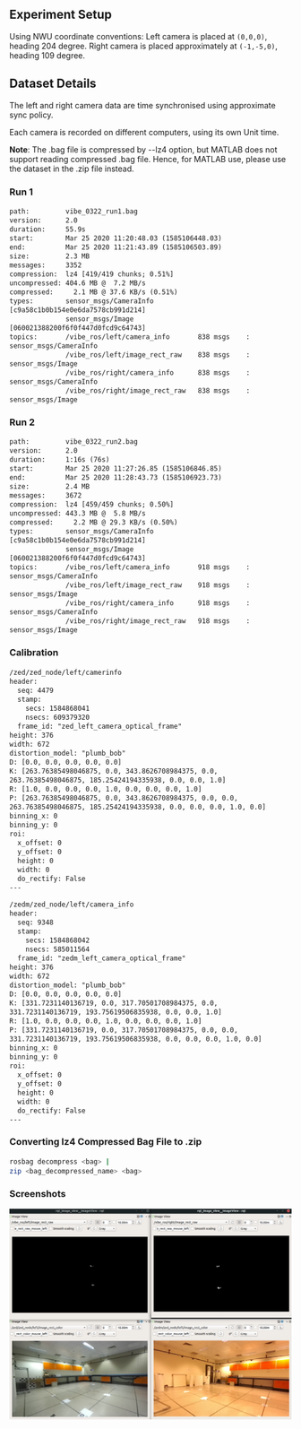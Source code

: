 ## Experiment Setup

Using NWU coordinate conventions:
Left camera is placed at `(0,0,0)`, heading 204 degree.
Right camera is placed approximately at `(-1,-5,0)`, heading 109 degree.

## Dataset Details

The left and right camera data are time synchronised using approximate sync policy.

Each camera is recorded on different computers, using its own Unit time.

**Note**: The .bag file is compressed by --lz4 option, but MATLAB does not support reading compressed .bag file. Hence, for MATLAB use, please use the dataset in the .zip file instead.

### Run 1

```
path:         vibe_0322_run1.bag
version:      2.0
duration:     55.9s
start:        Mar 25 2020 11:20:48.03 (1585106448.03)
end:          Mar 25 2020 11:21:43.89 (1585106503.89)
size:         2.3 MB
messages:     3352
compression:  lz4 [419/419 chunks; 0.51%]
uncompressed: 404.6 MB @  7.2 MB/s
compressed:     2.1 MB @ 37.6 KB/s (0.51%)
types:        sensor_msgs/CameraInfo [c9a58c1b0b154e0e6da7578cb991d214]
              sensor_msgs/Image      [060021388200f6f0f447d0fcd9c64743]
topics:       /vibe_ros/left/camera_info       838 msgs    : sensor_msgs/CameraInfo
              /vibe_ros/left/image_rect_raw    838 msgs    : sensor_msgs/Image     
              /vibe_ros/right/camera_info      838 msgs    : sensor_msgs/CameraInfo
              /vibe_ros/right/image_rect_raw   838 msgs    : sensor_msgs/Image
```

### Run 2

```
path:         vibe_0322_run2.bag
version:      2.0
duration:     1:16s (76s)
start:        Mar 25 2020 11:27:26.85 (1585106846.85)
end:          Mar 25 2020 11:28:43.73 (1585106923.73)
size:         2.4 MB
messages:     3672
compression:  lz4 [459/459 chunks; 0.50%]
uncompressed: 443.3 MB @  5.8 MB/s
compressed:     2.2 MB @ 29.3 KB/s (0.50%)
types:        sensor_msgs/CameraInfo [c9a58c1b0b154e0e6da7578cb991d214]
              sensor_msgs/Image      [060021388200f6f0f447d0fcd9c64743]
topics:       /vibe_ros/left/camera_info       918 msgs    : sensor_msgs/CameraInfo
              /vibe_ros/left/image_rect_raw    918 msgs    : sensor_msgs/Image     
              /vibe_ros/right/camera_info      918 msgs    : sensor_msgs/CameraInfo
              /vibe_ros/right/image_rect_raw   918 msgs    : sensor_msgs/Image
```

### Calibration
```
/zed/zed_node/left/camerinfo
header: 
  seq: 4479
  stamp: 
    secs: 1584868041
    nsecs: 609379320
  frame_id: "zed_left_camera_optical_frame"
height: 376
width: 672
distortion_model: "plumb_bob"
D: [0.0, 0.0, 0.0, 0.0, 0.0]
K: [263.76385498046875, 0.0, 343.8626708984375, 0.0, 263.76385498046875, 185.25424194335938, 0.0, 0.0, 1.0]
R: [1.0, 0.0, 0.0, 0.0, 1.0, 0.0, 0.0, 0.0, 1.0]
P: [263.76385498046875, 0.0, 343.8626708984375, 0.0, 0.0, 263.76385498046875, 185.25424194335938, 0.0, 0.0, 0.0, 1.0, 0.0]
binning_x: 0
binning_y: 0
roi: 
  x_offset: 0
  y_offset: 0
  height: 0
  width: 0
  do_rectify: False
---
```

```
/zedm/zed_node/left/camera_info
header: 
  seq: 9348
  stamp: 
    secs: 1584868042
    nsecs: 585011564
  frame_id: "zedm_left_camera_optical_frame"
height: 376
width: 672
distortion_model: "plumb_bob"
D: [0.0, 0.0, 0.0, 0.0, 0.0]
K: [331.7231140136719, 0.0, 317.70501708984375, 0.0, 331.7231140136719, 193.75619506835938, 0.0, 0.0, 1.0]
R: [1.0, 0.0, 0.0, 0.0, 1.0, 0.0, 0.0, 0.0, 1.0]
P: [331.7231140136719, 0.0, 317.70501708984375, 0.0, 0.0, 331.7231140136719, 193.75619506835938, 0.0, 0.0, 0.0, 1.0, 0.0]
binning_x: 0
binning_y: 0
roi: 
  x_offset: 0
  y_offset: 0
  height: 0
  width: 0
  do_rectify: False
---
```


### Converting lz4 Compressed Bag File to .zip

``` bash
rosbag decompress <bag> | 
zip <bag_decompressed_name> <bag>
```


### Screenshots
![Preview of Dataset](./vibe_datasets.png)